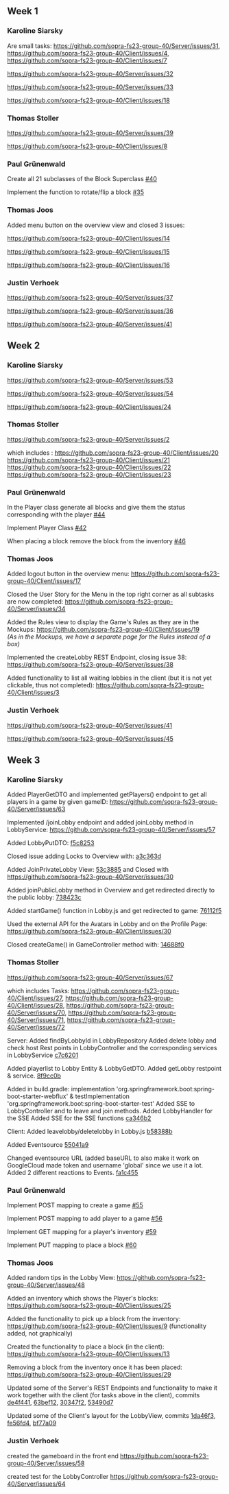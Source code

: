 
## Week 1

### Karoline Siarsky

Are small tasks: https://github.com/sopra-fs23-group-40/Server/issues/31, https://github.com/sopra-fs23-group-40/Client/issues/4, https://github.com/sopra-fs23-group-40/Client/issues/7

https://github.com/sopra-fs23-group-40/Server/issues/32

https://github.com/sopra-fs23-group-40/Server/issues/33

https://github.com/sopra-fs23-group-40/Client/issues/18

### Thomas Stoller 

https://github.com/sopra-fs23-group-40/Server/issues/39

https://github.com/sopra-fs23-group-40/Client/issues/8

### Paul Grünenwald

Create all 21 subclasses of the Block Superclass [#40](https://github.com/sopra-fs23-group-40/Server/issues/40)

Implement the function to rotate/flip a block [#35](https://github.com/sopra-fs23-group-40/Server/issues/35)

### Thomas Joos

Added menu button on the overview view and closed 3 issues:

https://github.com/sopra-fs23-group-40/Client/issues/14

https://github.com/sopra-fs23-group-40/Client/issues/15

https://github.com/sopra-fs23-group-40/Client/issues/16

### Justin Verhoek

https://github.com/sopra-fs23-group-40/Server/issues/37

https://github.com/sopra-fs23-group-40/Server/issues/36

https://github.com/sopra-fs23-group-40/Server/issues/41

## Week 2

### Karoline Siarsky
https://github.com/sopra-fs23-group-40/Server/issues/53

https://github.com/sopra-fs23-group-40/Server/issues/54

https://github.com/sopra-fs23-group-40/Client/issues/24

### Thomas Stoller 

https://github.com/sopra-fs23-group-40/Server/issues/2

which includes : https://github.com/sopra-fs23-group-40/Client/issues/20
https://github.com/sopra-fs23-group-40/Client/issues/21
https://github.com/sopra-fs23-group-40/Client/issues/22
https://github.com/sopra-fs23-group-40/Client/issues/23

### Paul Grünenwald

In the Player class generate all blocks and give them the status corresponding with the player [#44](https://github.com/sopra-fs23-group-40/Server/issues/44)

Implement Player Class [#42](https://github.com/sopra-fs23-group-40/Server/issues/42)

When placing a block remove the block from the inventory [#46](https://github.com/sopra-fs23-group-40/Server/issues/46)

### Thomas Joos

Added logout button in the overview menu:
https://github.com/sopra-fs23-group-40/Client/issues/17

Closed the User Story for the Menu in the top right corner as all subtasks are now completed:
https://github.com/sopra-fs23-group-40/Server/issues/34

Added the Rules view to display the Game's Rules as they are in the Mockups:
https://github.com/sopra-fs23-group-40/Client/issues/19 <br>
_(As in the Mockups, we have a separate page for the Rules instead of a box)_

Implemented the createLobby REST Endpoint, closing issue 38:
https://github.com/sopra-fs23-group-40/Server/issues/38

Added functionality to list all waiting lobbies in the client (but it is not yet clickable, thus not completed):
https://github.com/sopra-fs23-group-40/Client/issues/3

### Justin Verhoek

https://github.com/sopra-fs23-group-40/Server/issues/41

https://github.com/sopra-fs23-group-40/Server/issues/45

## Week 3

### Karoline Siarsky

Added PlayerGetDTO and implemented getPlayers() endpoint to get all players in a game by given gameID: https://github.com/sopra-fs23-group-40/Server/issues/63

Implemented /joinLobby endpoint and added joinLobby method in LobbyService: https://github.com/sopra-fs23-group-40/Server/issues/57

Added LobbyPutDTO: [f5c8253](https://github.com/sopra-fs23-group-40/Server/commit/f5c82536b41045e451c21a9e9129ef6f85d5a211)

Closed issue adding Locks to Overview with: [a3c363d](https://github.com/sopra-fs23-group-40/Client/commit/a3c363df6bca36b661b8d5785bdab97b6826ebcd)

Added JoinPrivateLobby View: [53c3885](https://github.com/sopra-fs23-group-40/Client/commit/53c3885b9cf776743e1be8dc134cd73cc5a794ca) and Closed with https://github.com/sopra-fs23-group-40/Server/issues/30

Added joinPublicLobby method in Overview and get redirected directly to the public lobby: [738423c](https://github.com/sopra-fs23-group-40/Client/commit/738423c877c627072d0793ea3a5144961aba0b22)

Added startGame() function in Lobby.js and get redirected to game: [76112f5](https://github.com/sopra-fs23-group-40/Client/commit/76112f5d28fb7c901393139648bd0c105a7e55ef)

Used the external API for the Avatars in Lobby and on the Profile Page: https://github.com/sopra-fs23-group-40/Client/issues/30

Closed createGame() in GameController method with: [14688f0](https://github.com/sopra-fs23-group-40/Server/commit/14688f046fd056ad9e17acd13d6586d3b23a06b5)

### Thomas Stoller 

https://github.com/sopra-fs23-group-40/Server/issues/67

which includes Tasks: https://github.com/sopra-fs23-group-40/Client/issues/27, https://github.com/sopra-fs23-group-40/Client/issues/28, https://github.com/sopra-fs23-group-40/Server/issues/70, https://github.com/sopra-fs23-group-40/Server/issues/71, https://github.com/sopra-fs23-group-40/Server/issues/72

Server:
Added findByLobbyId in LobbyRepository
Added delete lobby and check host Rest points in LobbyController and the corresponding services in LobbyService
[c7c6201](https://github.com/sopra-fs23-group-40/Server/commit/c7c6201d07e3c1c5914c243c78e1124487fb8993)

Added playerlist to Lobby Entity & LobbyGetDTO.
Added getLobby restpoint & service.
[8f9cc0b](https://github.com/sopra-fs23-group-40/Server/commit/8f9cc0b8f4b62b079072b8f134fa73c22e0d3921)

Added in build.gradle: implementation 'org.springframework.boot:spring-boot-starter-webflux' & testImplementation 'org.springframework.boot:spring-boot-starter-test'
Added SSE to LobbyController and to leave and join methods.
Added LobbyHandler for the SSE
Added SSE for the SSE functions
[ca346b2](https://github.com/sopra-fs23-group-40/Server/commit/ca346b28f18b60d7d9e77cf01672c2bbb1a54518)

Client:
Added leavelobby/deletelobby in Lobby.js
[b58388b](https://github.com/sopra-fs23-group-40/Client/commit/b58388b9365f971ea3396084ee38a02007809107)

Added Eventsource
[55041a9](https://github.com/sopra-fs23-group-40/Client/commit/55041a9a45701c8e54883b098798a28faace40f3)

Changed eventsource URL (added baseURL to also make it work on GoogleCloud
made token and username 'global' since we use it a lot.
Added 2 different reactions to Events.
[fa1c455](https://github.com/sopra-fs23-group-40/Client/commit/fa1c45525d22bba8291684135c30eaa69a6eed65)




### Paul Grünenwald

Implement POST mapping to create a game [#55](https://github.com/sopra-fs23-group-40/Server/issues/55) 

Implement POST mapping to add player to a game  [#56](https://github.com/sopra-fs23-group-40/Server/issues/56) 

Implement GET mapping for a player's inventory  [#59](https://github.com/sopra-fs23-group-40/Server/issues/59) 

Implement PUT mapping to place a block  [#60](https://github.com/sopra-fs23-group-40/Server/issues/60) 




### Thomas Joos

Added random tips in the Lobby View:
https://github.com/sopra-fs23-group-40/Server/issues/48

Added an inventory which shows the Player's blocks: 
https://github.com/sopra-fs23-group-40/Client/issues/25

Added the functionality to pick up a block from the inventory: 
https://github.com/sopra-fs23-group-40/Client/issues/9
(functionality added, not graphically)

Created the functionality to place a block (in the client):
https://github.com/sopra-fs23-group-40/Client/issues/13

Removing a block from the inventory once it has been placed:
https://github.com/sopra-fs23-group-40/Client/issues/29

Updated some of the Server's REST Endpoints and functionality to make it work together with the client (for tasks above in the client), commits [de4f441](https://github.com/sopra-fs23-group-40/Server/commit/de4f4419fb6f2844574518325a7422eb5cdaa745), [63bef12](https://github.com/sopra-fs23-group-40/Server/commit/63bef120b4b160fec6111a0388db724102f5c2f9), [30347f2](https://github.com/sopra-fs23-group-40/Server/commit/30347f21bbb5c08f1a871a7d5694e47405106fe4), [53490d7](https://github.com/sopra-fs23-group-40/Server/commit/53490d7d38a7f4d41fb9a9f80cd76bc1eaad6f7b)

Updated some of the Client's layout for the LobbyView, commits [1da46f3](https://github.com/sopra-fs23-group-40/Client/commit/1da46f3a0571911c5ff8a26a65e0277679e4e094), [fe56fd4](https://github.com/sopra-fs23-group-40/Client/commit/fe56fd4dc30d53cce1c9907fcad0884369aaa902), [bf77a09](https://github.com/sopra-fs23-group-40/Client/commit/bf77a09c9c0bf5c3ca1cb80147b0ccd5208be40a)


### Justin Verhoek

created the gameboard in the front end https://github.com/sopra-fs23-group-40/Server/issues/58

created test for the LobbyController https://github.com/sopra-fs23-group-40/Server/issues/64



